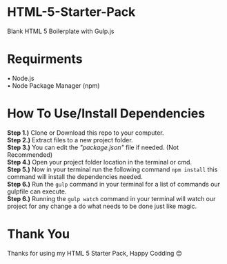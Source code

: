 # HTML-5-Starter-Pack
Blank HTML 5 Boilerplate with Gulp.js

# Requirments
&bull; Node.js
<br>
&bull; Node Package Manager (npm)

# How To Use/Install Dependencies
<b>Step 1.)</b> Clone or Download this repo to your computer.</br>
<b>Step 2.)</b> Extract files to a new project folder.</br>
<b>Step 3.)</b> You can edit the <i>"package.json"</i> file if needed. (Not Recommended)</br>
<b>Step 4.)</b> Open your project folder location in the terminal or cmd.</br>
<b>Step 5.)</b> Now in your terminal run the following command ```npm install``` this command will install the dependencies needed.</br>
<b>Step 6.)</b> Run the ```gulp``` command in your terminal for a list of commands our gulpfile can execute.</br>
<b>Step 6.)</b> Running the ```gulp watch``` command in your terminal will watch our project for any change a do what needs to be done just like magic.</br>
# Thank You
Thanks for using my HTML 5 Starter Pack, Happy Codding 😊
